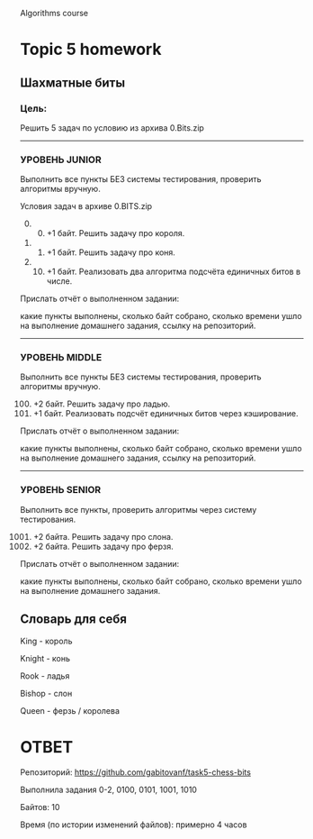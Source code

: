 Algorithms course
# Topic 5 homework

## Шахматные биты

### Цель:

Решить 5 задач по условию из архива 0.Bits.zip

_____

### УРОВЕНЬ JUNIOR

Выполнить все пункты БЕЗ системы тестирования, проверить алгоритмы вручную.

Условия задач в архиве 0.BITS.zip

0. 0000. +1 байт. Решить задачу про короля.
1. 0001. +1 байт. Решить задачу про коня.
2. 0010. +1 байт. Реализовать два алгоритма подсчёта единичных битов в числе.

Прислать отчёт о выполненном задании:

какие пункты выполнены, сколько байт собрано, сколько времени ушло на выполнение домашнего задания, ссылку на репозиторий.

_____

### УРОВЕНЬ MIDDLE
Выполнить все пункты БЕЗ системы тестирования, проверить алгоритмы вручную.

0100. +2 байт. Решить задачу про ладью.
0101. +1 байт. Реализовать подсчёт единичных битов через кэширование.

Прислать отчёт о выполненном задании:

какие пункты выполнены, сколько байт собрано, сколько времени ушло на выполнение домашнего задания, ссылку на репозиторий.

_____

### УРОВЕНЬ SENIOR
Выполнить все пункты, проверить алгоритмы через систему тестирования.

1001. +2 байта. Решить задачу про слона.
1010. +2 байта. Решить задачу про ферзя.

Прислать отчёт о выполненном задании:

какие пункты выполнены, сколько байт собрано, сколько времени ушло на выполнение домашнего задания.


## Словарь для себя

King - король

Knight - конь

Rook - ладья

Bishop - слон

Queen - ферзь / королева


# ОТВЕТ

Репозиторий: https://github.com/gabitovanf/task5-chess-bits

Выполнила задания 0-2, 0100, 0101, 1001, 1010

Байтов: 10

Время (по истории изменений файлов): примерно 4 часов
